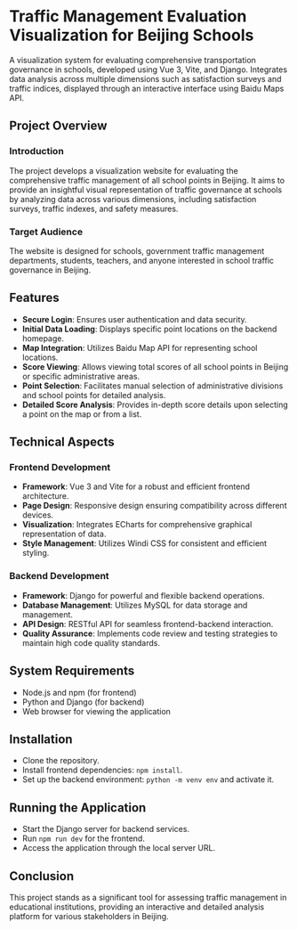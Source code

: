 # Traffic Management Evaluation Visualization for Beijing Schools
A visualization system for evaluating comprehensive transportation governance in schools, developed using Vue 3, Vite, and Django. Integrates data analysis across multiple dimensions such as satisfaction surveys and traffic indices, displayed through an interactive interface using Baidu Maps API.

## Project Overview

### Introduction
The project develops a visualization website for evaluating the comprehensive traffic management of all school points in Beijing. It aims to provide an insightful visual representation of traffic governance at schools by analyzing data across various dimensions, including satisfaction surveys, traffic indexes, and safety measures.

### Target Audience
The website is designed for schools, government traffic management departments, students, teachers, and anyone interested in school traffic governance in Beijing.

## Features

- **Secure Login**: Ensures user authentication and data security.
- **Initial Data Loading**: Displays specific point locations on the backend homepage.
- **Map Integration**: Utilizes Baidu Map API for representing school locations.
- **Score Viewing**: Allows viewing total scores of all school points in Beijing or specific administrative areas.
- **Point Selection**: Facilitates manual selection of administrative divisions and school points for detailed analysis.
- **Detailed Score Analysis**: Provides in-depth score details upon selecting a point on the map or from a list.

## Technical Aspects

### Frontend Development
- **Framework**: Vue 3 and Vite for a robust and efficient frontend architecture.
- **Page Design**: Responsive design ensuring compatibility across different devices.
- **Visualization**: Integrates ECharts for comprehensive graphical representation of data.
- **Style Management**: Utilizes Windi CSS for consistent and efficient styling.

### Backend Development
- **Framework**: Django for powerful and flexible backend operations.
- **Database Management**: Utilizes MySQL for data storage and management.
- **API Design**: RESTful API for seamless frontend-backend interaction.
- **Quality Assurance**: Implements code review and testing strategies to maintain high code quality standards.

## System Requirements
- Node.js and npm (for frontend)
- Python and Django (for backend)
- Web browser for viewing the application

## Installation
- Clone the repository.
- Install frontend dependencies: `npm install`.
- Set up the backend environment: `python -m venv env` and activate it.

## Running the Application
- Start the Django server for backend services.
- Run `npm run dev` for the frontend.
- Access the application through the local server URL.

## Conclusion
This project stands as a significant tool for assessing traffic management in educational institutions, providing an interactive and detailed analysis platform for various stakeholders in Beijing.
